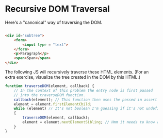 # Recursive DOM Traversal
Here's a "canonical" way of traversing the DOM.

```html

<div id="subtree">
	<form>
		<input type = "text">
	</form>
	<p>Paragraph</p>
	<span>Span</span>
</div>
```

The following JS will recursively traverse these HTML elements.
(For an extra exercise, visualize the tree created in the DOM by this HTML.)

```javascript
function traverseDOM(element, callback) {
	// In the context of this problem the entry node is first passed
	// into the traverseDOM function. 
	callback(element); // This function then uses the passed in assert method which asks
	element = element.firstElementChild;
	while (element) // It's not boolean I'm guessing if it's not undefined... Also it will eventually be false in which it will get popped off the call stack, probably one of the "leaf" items from the recursive calls.
	{
		traverseDOM(element, callback);
		element = element.nextElementSibling; // Hmm it needs to know about implementing what's happening from the callback function...
	}
}
```


